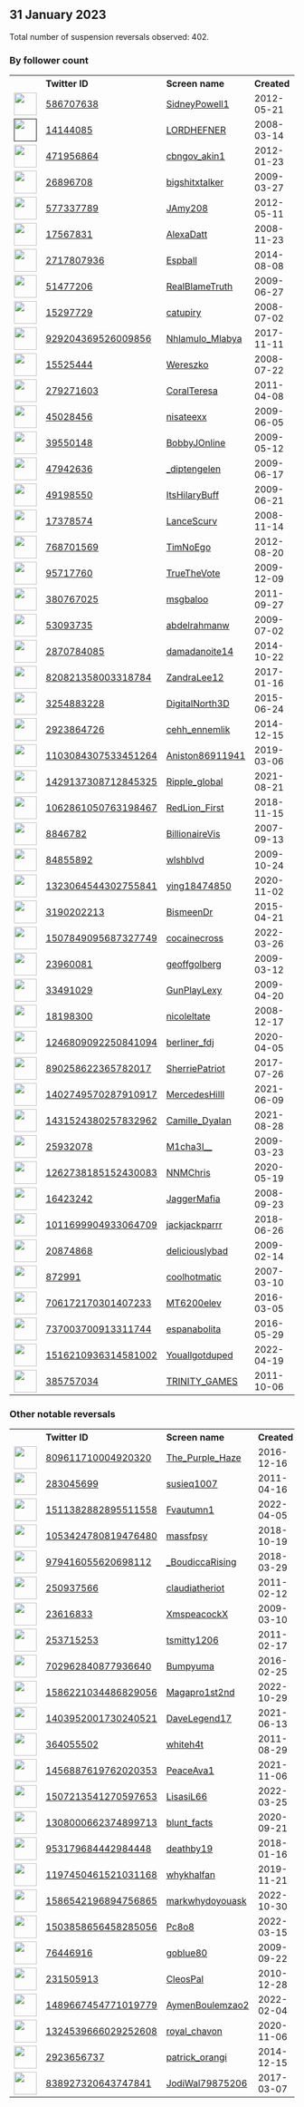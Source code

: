 
## 31 January 2023
Total number of suspension reversals observed: 402.

### By follower count
<table><tr><th></th><th align="left">Twitter ID</th><th align="left">Screen name</th>
<th align="left">Created</th><th align="left">Status</th><th align="left">Suspended</th><th align="left">Followers</th>
<tr><td><a href="https://pbs.twimg.com/profile_images/1620791282275581958/K4NHcmE-_normal.jpg"><img src="https://pbs.twimg.com/profile_images/1620791282275581958/K4NHcmE-_normal.jpg" width="40px" height="40px" align="center"/></a></td><td><a href="https://twitter.com/intent/user?user_id=586707638">586707638</a></td><td><a href="https://twitter.com/SidneyPowell1">SidneyPowell1</a></td><td>2012-05-21</td><td align="center"></td><td></td><td>963059</td></tr>
<tr><td><a href=""><img src="" width="40px" height="40px" align="center"/></a></td><td><a href="https://twitter.com/intent/user?user_id=14144085">14144085</a></td><td><a href="https://twitter.com/LORDHEFNER">LORDHEFNER</a></td><td>2008-03-14</td><td align="center"></td><td></td><td>89540</td></tr>
<tr><td><a href="https://pbs.twimg.com/profile_images/1634880688439586816/LVLd2o9U_normal.jpg"><img src="https://pbs.twimg.com/profile_images/1634880688439586816/LVLd2o9U_normal.jpg" width="40px" height="40px" align="center"/></a></td><td><a href="https://twitter.com/intent/user?user_id=471956864">471956864</a></td><td><a href="https://twitter.com/cbngov_akin1">cbngov_akin1</a></td><td>2012-01-23</td><td align="center"></td><td>2022-10-24</td><td>84095</td></tr>
<tr><td><a href="https://pbs.twimg.com/profile_images/1353866257444044800/MLV-9ty9_normal.jpg"><img src="https://pbs.twimg.com/profile_images/1353866257444044800/MLV-9ty9_normal.jpg" width="40px" height="40px" align="center"/></a></td><td><a href="https://twitter.com/intent/user?user_id=26896708">26896708</a></td><td><a href="https://twitter.com/bigshitxtalker">bigshitxtalker</a></td><td>2009-03-27</td><td align="center"></td><td></td><td>54048</td></tr>
<tr><td><a href="https://pbs.twimg.com/profile_images/751978086380384256/k3XhIZ1o_normal.jpg"><img src="https://pbs.twimg.com/profile_images/751978086380384256/k3XhIZ1o_normal.jpg" width="40px" height="40px" align="center"/></a></td><td><a href="https://twitter.com/intent/user?user_id=577337789">577337789</a></td><td><a href="https://twitter.com/JAmy208">JAmy208</a></td><td>2012-05-11</td><td align="center"></td><td></td><td>45687</td></tr>
<tr><td><a href="https://pbs.twimg.com/profile_images/1592042598197338112/YhENexSO_normal.jpg"><img src="https://pbs.twimg.com/profile_images/1592042598197338112/YhENexSO_normal.jpg" width="40px" height="40px" align="center"/></a></td><td><a href="https://twitter.com/intent/user?user_id=17567831">17567831</a></td><td><a href="https://twitter.com/AlexaDatt">AlexaDatt</a></td><td>2008-11-23</td><td align="center">✔️</td><td>2023-01-06</td><td>45196</td></tr>
<tr><td><a href="https://pbs.twimg.com/profile_images/1620320727445422080/bloWrWxL_normal.jpg"><img src="https://pbs.twimg.com/profile_images/1620320727445422080/bloWrWxL_normal.jpg" width="40px" height="40px" align="center"/></a></td><td><a href="https://twitter.com/intent/user?user_id=2717807936">2717807936</a></td><td><a href="https://twitter.com/Espball">Espball</a></td><td>2014-08-08</td><td align="center"></td><td></td><td>39726</td></tr>
<tr><td><a href="https://pbs.twimg.com/profile_images/1392970415363051524/z4ghuTpb_normal.jpg"><img src="https://pbs.twimg.com/profile_images/1392970415363051524/z4ghuTpb_normal.jpg" width="40px" height="40px" align="center"/></a></td><td><a href="https://twitter.com/intent/user?user_id=51477206">51477206</a></td><td><a href="https://twitter.com/RealBlameTruth">RealBlameTruth</a></td><td>2009-06-27</td><td align="center">👋</td><td></td><td>39355</td></tr>
<tr><td><a href="https://pbs.twimg.com/profile_images/1354648505227354115/ayYYooHI_normal.jpg"><img src="https://pbs.twimg.com/profile_images/1354648505227354115/ayYYooHI_normal.jpg" width="40px" height="40px" align="center"/></a></td><td><a href="https://twitter.com/intent/user?user_id=15297729">15297729</a></td><td><a href="https://twitter.com/catupiry">catupiry</a></td><td>2008-07-02</td><td align="center"></td><td></td><td>38797</td></tr>
<tr><td><a href="https://pbs.twimg.com/profile_images/1309770018469617664/s92zwH-4_normal.jpg"><img src="https://pbs.twimg.com/profile_images/1309770018469617664/s92zwH-4_normal.jpg" width="40px" height="40px" align="center"/></a></td><td><a href="https://twitter.com/intent/user?user_id=929204369526009856">929204369526009856</a></td><td><a href="https://twitter.com/Nhlamulo_Mlabya">Nhlamulo_Mlabya</a></td><td>2017-11-11</td><td align="center">🚫</td><td>2022-05-30</td><td>36622</td></tr>
<tr><td><a href="https://pbs.twimg.com/profile_images/1435796140373549068/VDdrycY1_normal.jpg"><img src="https://pbs.twimg.com/profile_images/1435796140373549068/VDdrycY1_normal.jpg" width="40px" height="40px" align="center"/></a></td><td><a href="https://twitter.com/intent/user?user_id=15525444">15525444</a></td><td><a href="https://twitter.com/Wereszko">Wereszko</a></td><td>2008-07-22</td><td align="center"></td><td></td><td>34431</td></tr>
<tr><td><a href="https://pbs.twimg.com/profile_images/1501982555561734151/ztVbz09D_normal.jpg"><img src="https://pbs.twimg.com/profile_images/1501982555561734151/ztVbz09D_normal.jpg" width="40px" height="40px" align="center"/></a></td><td><a href="https://twitter.com/intent/user?user_id=279271603">279271603</a></td><td><a href="https://twitter.com/CoralTeresa">CoralTeresa</a></td><td>2011-04-08</td><td align="center"></td><td>2022-03-18</td><td>32508</td></tr>
<tr><td><a href="https://pbs.twimg.com/profile_images/1618764275014664192/u96qFzhn_normal.jpg"><img src="https://pbs.twimg.com/profile_images/1618764275014664192/u96qFzhn_normal.jpg" width="40px" height="40px" align="center"/></a></td><td><a href="https://twitter.com/intent/user?user_id=45028456">45028456</a></td><td><a href="https://twitter.com/nisateexx">nisateexx</a></td><td>2009-06-05</td><td align="center"></td><td></td><td>32151</td></tr>
<tr><td><a href="https://pbs.twimg.com/profile_images/1618164876169433089/iLDTcKKd_normal.jpg"><img src="https://pbs.twimg.com/profile_images/1618164876169433089/iLDTcKKd_normal.jpg" width="40px" height="40px" align="center"/></a></td><td><a href="https://twitter.com/intent/user?user_id=39550148">39550148</a></td><td><a href="https://twitter.com/BobbyJOnline">BobbyJOnline</a></td><td>2009-05-12</td><td align="center"></td><td></td><td>31800</td></tr>
<tr><td><a href="https://pbs.twimg.com/profile_images/1640986373682262016/cgvT5qXx_normal.jpg"><img src="https://pbs.twimg.com/profile_images/1640986373682262016/cgvT5qXx_normal.jpg" width="40px" height="40px" align="center"/></a></td><td><a href="https://twitter.com/intent/user?user_id=47942636">47942636</a></td><td><a href="https://twitter.com/_diptengelen">_diptengelen</a></td><td>2009-06-17</td><td align="center"></td><td></td><td>28583</td></tr>
<tr><td><a href="https://pbs.twimg.com/profile_images/1290398965737730048/9iFCviU__normal.jpg"><img src="https://pbs.twimg.com/profile_images/1290398965737730048/9iFCviU__normal.jpg" width="40px" height="40px" align="center"/></a></td><td><a href="https://twitter.com/intent/user?user_id=49198550">49198550</a></td><td><a href="https://twitter.com/ItsHilaryBuff">ItsHilaryBuff</a></td><td>2009-06-21</td><td align="center"></td><td></td><td>28305</td></tr>
<tr><td><a href="https://pbs.twimg.com/profile_images/581943358156763138/JHhhfHet_normal.png"><img src="https://pbs.twimg.com/profile_images/581943358156763138/JHhhfHet_normal.png" width="40px" height="40px" align="center"/></a></td><td><a href="https://twitter.com/intent/user?user_id=17378574">17378574</a></td><td><a href="https://twitter.com/LanceScurv">LanceScurv</a></td><td>2008-11-14</td><td align="center"></td><td></td><td>27141</td></tr>
<tr><td><a href="https://pbs.twimg.com/profile_images/1226686352244142082/XSBI_j6U_normal.jpg"><img src="https://pbs.twimg.com/profile_images/1226686352244142082/XSBI_j6U_normal.jpg" width="40px" height="40px" align="center"/></a></td><td><a href="https://twitter.com/intent/user?user_id=768701569">768701569</a></td><td><a href="https://twitter.com/TimNoEgo">TimNoEgo</a></td><td>2012-08-20</td><td align="center"></td><td></td><td>26664</td></tr>
<tr><td><a href="https://pbs.twimg.com/profile_images/1620933929078505472/KyeObK6T_normal.jpg"><img src="https://pbs.twimg.com/profile_images/1620933929078505472/KyeObK6T_normal.jpg" width="40px" height="40px" align="center"/></a></td><td><a href="https://twitter.com/intent/user?user_id=95717760">95717760</a></td><td><a href="https://twitter.com/TrueTheVote">TrueTheVote</a></td><td>2009-12-09</td><td align="center"></td><td></td><td>25861</td></tr>
<tr><td><a href="https://pbs.twimg.com/profile_images/1325273468162617345/oSPZhxsC_normal.jpg"><img src="https://pbs.twimg.com/profile_images/1325273468162617345/oSPZhxsC_normal.jpg" width="40px" height="40px" align="center"/></a></td><td><a href="https://twitter.com/intent/user?user_id=380767025">380767025</a></td><td><a href="https://twitter.com/msgbaloo">msgbaloo</a></td><td>2011-09-27</td><td align="center"></td><td></td><td>25546</td></tr>
<tr><td><a href="https://pbs.twimg.com/profile_images/527386528742662144/hpVkHAaS_normal.jpeg"><img src="https://pbs.twimg.com/profile_images/527386528742662144/hpVkHAaS_normal.jpeg" width="40px" height="40px" align="center"/></a></td><td><a href="https://twitter.com/intent/user?user_id=53093735">53093735</a></td><td><a href="https://twitter.com/abdelrahmanw">abdelrahmanw</a></td><td>2009-07-02</td><td align="center"></td><td>2022-06-28</td><td>24941</td></tr>
<tr><td><a href="https://pbs.twimg.com/profile_images/1622087454911074304/R4nRbBCO_normal.jpg"><img src="https://pbs.twimg.com/profile_images/1622087454911074304/R4nRbBCO_normal.jpg" width="40px" height="40px" align="center"/></a></td><td><a href="https://twitter.com/intent/user?user_id=2870784085">2870784085</a></td><td><a href="https://twitter.com/damadanoite14">damadanoite14</a></td><td>2014-10-22</td><td align="center"></td><td>2022-11-01</td><td>23997</td></tr>
<tr><td><a href="https://pbs.twimg.com/profile_images/1626028481476788230/jn6K0uj5_normal.jpg"><img src="https://pbs.twimg.com/profile_images/1626028481476788230/jn6K0uj5_normal.jpg" width="40px" height="40px" align="center"/></a></td><td><a href="https://twitter.com/intent/user?user_id=820821358003318784">820821358003318784</a></td><td><a href="https://twitter.com/ZandraLee12">ZandraLee12</a></td><td>2017-01-16</td><td align="center"></td><td></td><td>23898</td></tr>
<tr><td><a href="https://pbs.twimg.com/profile_images/1155990392275210240/nrur-BK8_normal.jpg"><img src="https://pbs.twimg.com/profile_images/1155990392275210240/nrur-BK8_normal.jpg" width="40px" height="40px" align="center"/></a></td><td><a href="https://twitter.com/intent/user?user_id=3254883228">3254883228</a></td><td><a href="https://twitter.com/DigitalNorth3D">DigitalNorth3D</a></td><td>2015-06-24</td><td align="center"></td><td>2022-07-26</td><td>23873</td></tr>
<tr><td><a href="https://pbs.twimg.com/profile_images/1480510279960207360/VvbNwu4e_normal.jpg"><img src="https://pbs.twimg.com/profile_images/1480510279960207360/VvbNwu4e_normal.jpg" width="40px" height="40px" align="center"/></a></td><td><a href="https://twitter.com/intent/user?user_id=2923864726">2923864726</a></td><td><a href="https://twitter.com/cehh_ennemlik">cehh_ennemlik</a></td><td>2014-12-15</td><td align="center"></td><td>2022-09-29</td><td>23564</td></tr>
<tr><td><a href="https://pbs.twimg.com/profile_images/1270775946803589123/ZC63MP5c_normal.jpg"><img src="https://pbs.twimg.com/profile_images/1270775946803589123/ZC63MP5c_normal.jpg" width="40px" height="40px" align="center"/></a></td><td><a href="https://twitter.com/intent/user?user_id=1103084307533451264">1103084307533451264</a></td><td><a href="https://twitter.com/Aniston86911941">Aniston86911941</a></td><td>2019-03-06</td><td align="center"></td><td>2022-10-04</td><td>22422</td></tr>
<tr><td><a href="https://abs.twimg.com/sticky/default_profile_images/default_profile_normal.png"><img src="https://abs.twimg.com/sticky/default_profile_images/default_profile_normal.png" width="40px" height="40px" align="center"/></a></td><td><a href="https://twitter.com/intent/user?user_id=1429137308712845325">1429137308712845325</a></td><td><a href="https://twitter.com/Ripple_global">Ripple_global</a></td><td>2021-08-21</td><td align="center"></td><td>2023-01-01</td><td>21954</td></tr>
<tr><td><a href="https://pbs.twimg.com/profile_images/1545160392351039488/AxJ6123u_normal.jpg"><img src="https://pbs.twimg.com/profile_images/1545160392351039488/AxJ6123u_normal.jpg" width="40px" height="40px" align="center"/></a></td><td><a href="https://twitter.com/intent/user?user_id=1062861050763198467">1062861050763198467</a></td><td><a href="https://twitter.com/RedLion_First">RedLion_First</a></td><td>2018-11-15</td><td align="center"></td><td>2022-10-18</td><td>21032</td></tr>
<tr><td><a href="https://pbs.twimg.com/profile_images/1348600977956356096/JQtZzfE8_normal.jpg"><img src="https://pbs.twimg.com/profile_images/1348600977956356096/JQtZzfE8_normal.jpg" width="40px" height="40px" align="center"/></a></td><td><a href="https://twitter.com/intent/user?user_id=8846782">8846782</a></td><td><a href="https://twitter.com/BillionaireVis">BillionaireVis</a></td><td>2007-09-13</td><td align="center"></td><td></td><td>19900</td></tr>
<tr><td><a href="https://pbs.twimg.com/profile_images/544581397118074880/0ToQR8O0_normal.jpeg"><img src="https://pbs.twimg.com/profile_images/544581397118074880/0ToQR8O0_normal.jpeg" width="40px" height="40px" align="center"/></a></td><td><a href="https://twitter.com/intent/user?user_id=84855892">84855892</a></td><td><a href="https://twitter.com/wlshblvd">wlshblvd</a></td><td>2009-10-24</td><td align="center">🔒</td><td>2022-12-01</td><td>18709</td></tr>
<tr><td><a href="https://pbs.twimg.com/profile_images/1568862864571768833/-QgWPGiL_normal.jpg"><img src="https://pbs.twimg.com/profile_images/1568862864571768833/-QgWPGiL_normal.jpg" width="40px" height="40px" align="center"/></a></td><td><a href="https://twitter.com/intent/user?user_id=1323064544302755841">1323064544302755841</a></td><td><a href="https://twitter.com/ying18474850">ying18474850</a></td><td>2020-11-02</td><td align="center"></td><td>2022-11-17</td><td>17764</td></tr>
<tr><td><a href="https://pbs.twimg.com/profile_images/1627029103504154624/kqn9p0lC_normal.jpg"><img src="https://pbs.twimg.com/profile_images/1627029103504154624/kqn9p0lC_normal.jpg" width="40px" height="40px" align="center"/></a></td><td><a href="https://twitter.com/intent/user?user_id=3190202213">3190202213</a></td><td><a href="https://twitter.com/BismeenDr">BismeenDr</a></td><td>2015-04-21</td><td align="center"></td><td>2023-01-23</td><td>17315</td></tr>
<tr><td><a href="https://pbs.twimg.com/profile_images/1639071886167654400/2aKkplfl_normal.jpg"><img src="https://pbs.twimg.com/profile_images/1639071886167654400/2aKkplfl_normal.jpg" width="40px" height="40px" align="center"/></a></td><td><a href="https://twitter.com/intent/user?user_id=1507849095687327749">1507849095687327749</a></td><td><a href="https://twitter.com/cocainecross">cocainecross</a></td><td>2022-03-26</td><td align="center"></td><td>2022-12-09</td><td>14788</td></tr>
<tr><td><a href="https://pbs.twimg.com/profile_images/1620638274631901185/zShLWbZ4_normal.jpg"><img src="https://pbs.twimg.com/profile_images/1620638274631901185/zShLWbZ4_normal.jpg" width="40px" height="40px" align="center"/></a></td><td><a href="https://twitter.com/intent/user?user_id=23960081">23960081</a></td><td><a href="https://twitter.com/geoffgolberg">geoffgolberg</a></td><td>2009-03-12</td><td align="center">🚫</td><td></td><td>11670</td></tr>
<tr><td><a href="https://pbs.twimg.com/profile_images/1257071341867429888/0me1Eown_normal.jpg"><img src="https://pbs.twimg.com/profile_images/1257071341867429888/0me1Eown_normal.jpg" width="40px" height="40px" align="center"/></a></td><td><a href="https://twitter.com/intent/user?user_id=33491029">33491029</a></td><td><a href="https://twitter.com/GunPlayLexy">GunPlayLexy</a></td><td>2009-04-20</td><td align="center"></td><td></td><td>11130</td></tr>
<tr><td><a href="https://pbs.twimg.com/profile_images/1618372264113876992/ZOOEgBy0_normal.jpg"><img src="https://pbs.twimg.com/profile_images/1618372264113876992/ZOOEgBy0_normal.jpg" width="40px" height="40px" align="center"/></a></td><td><a href="https://twitter.com/intent/user?user_id=18198300">18198300</a></td><td><a href="https://twitter.com/nicoleltate">nicoleltate</a></td><td>2008-12-17</td><td align="center"></td><td></td><td>10880</td></tr>
<tr><td><a href="https://pbs.twimg.com/profile_images/1623726289650700288/C58FhFBp_normal.jpg"><img src="https://pbs.twimg.com/profile_images/1623726289650700288/C58FhFBp_normal.jpg" width="40px" height="40px" align="center"/></a></td><td><a href="https://twitter.com/intent/user?user_id=1246809092250841094">1246809092250841094</a></td><td><a href="https://twitter.com/berliner_fdj">berliner_fdj</a></td><td>2020-04-05</td><td align="center">🔒</td><td>2022-05-10</td><td>10541</td></tr>
<tr><td><a href="https://pbs.twimg.com/profile_images/1642355867512365057/ujTwb6pc_normal.jpg"><img src="https://pbs.twimg.com/profile_images/1642355867512365057/ujTwb6pc_normal.jpg" width="40px" height="40px" align="center"/></a></td><td><a href="https://twitter.com/intent/user?user_id=890258622365782017">890258622365782017</a></td><td><a href="https://twitter.com/SherriePatriot">SherriePatriot</a></td><td>2017-07-26</td><td align="center"></td><td></td><td>10300</td></tr>
<tr><td><a href="https://pbs.twimg.com/profile_images/1509716710143762443/k7C4Ud5f_normal.jpg"><img src="https://pbs.twimg.com/profile_images/1509716710143762443/k7C4Ud5f_normal.jpg" width="40px" height="40px" align="center"/></a></td><td><a href="https://twitter.com/intent/user?user_id=1402749570287910917">1402749570287910917</a></td><td><a href="https://twitter.com/MercedesHilll">MercedesHilll</a></td><td>2021-06-09</td><td align="center"></td><td>2023-01-25</td><td>10221</td></tr>
<tr><td><a href="https://pbs.twimg.com/profile_images/1437842189040558083/NkqK720__normal.jpg"><img src="https://pbs.twimg.com/profile_images/1437842189040558083/NkqK720__normal.jpg" width="40px" height="40px" align="center"/></a></td><td><a href="https://twitter.com/intent/user?user_id=1431524380257832962">1431524380257832962</a></td><td><a href="https://twitter.com/Camille_Dyalan">Camille_Dyalan</a></td><td>2021-08-28</td><td align="center"></td><td>2022-11-16</td><td>9610</td></tr>
<tr><td><a href="https://pbs.twimg.com/profile_images/1619195830254338048/vSaS9L2a_normal.jpg"><img src="https://pbs.twimg.com/profile_images/1619195830254338048/vSaS9L2a_normal.jpg" width="40px" height="40px" align="center"/></a></td><td><a href="https://twitter.com/intent/user?user_id=25932078">25932078</a></td><td><a href="https://twitter.com/M1cha3l__">M1cha3l__</a></td><td>2009-03-23</td><td align="center"></td><td></td><td>9396</td></tr>
<tr><td><a href="https://pbs.twimg.com/profile_images/1635670228549120000/8sVuSuVL_normal.jpg"><img src="https://pbs.twimg.com/profile_images/1635670228549120000/8sVuSuVL_normal.jpg" width="40px" height="40px" align="center"/></a></td><td><a href="https://twitter.com/intent/user?user_id=1262738185152430083">1262738185152430083</a></td><td><a href="https://twitter.com/NNMChris">NNMChris</a></td><td>2020-05-19</td><td align="center"></td><td>2022-10-28</td><td>7624</td></tr>
<tr><td><a href="https://pbs.twimg.com/profile_images/1619829188059611137/QnF6jcaW_normal.jpg"><img src="https://pbs.twimg.com/profile_images/1619829188059611137/QnF6jcaW_normal.jpg" width="40px" height="40px" align="center"/></a></td><td><a href="https://twitter.com/intent/user?user_id=16423242">16423242</a></td><td><a href="https://twitter.com/JaggerMafia">JaggerMafia</a></td><td>2008-09-23</td><td align="center"></td><td></td><td>7004</td></tr>
<tr><td><a href="https://pbs.twimg.com/profile_images/1620080673519448065/VLizYtGO_normal.jpg"><img src="https://pbs.twimg.com/profile_images/1620080673519448065/VLizYtGO_normal.jpg" width="40px" height="40px" align="center"/></a></td><td><a href="https://twitter.com/intent/user?user_id=1011699904933064709">1011699904933064709</a></td><td><a href="https://twitter.com/jackjackparrr">jackjackparrr</a></td><td>2018-06-26</td><td align="center"></td><td>2022-12-24</td><td>6855</td></tr>
<tr><td><a href="https://pbs.twimg.com/profile_images/967575615229448192/apt4aQWm_normal.jpg"><img src="https://pbs.twimg.com/profile_images/967575615229448192/apt4aQWm_normal.jpg" width="40px" height="40px" align="center"/></a></td><td><a href="https://twitter.com/intent/user?user_id=20874868">20874868</a></td><td><a href="https://twitter.com/deliciouslybad">deliciouslybad</a></td><td>2009-02-14</td><td align="center"></td><td></td><td>6109</td></tr>
<tr><td><a href="https://pbs.twimg.com/profile_images/378800000520982538/332e14e90ee8eb1f7f468503c70fe6fe_normal.jpeg"><img src="https://pbs.twimg.com/profile_images/378800000520982538/332e14e90ee8eb1f7f468503c70fe6fe_normal.jpeg" width="40px" height="40px" align="center"/></a></td><td><a href="https://twitter.com/intent/user?user_id=872991">872991</a></td><td><a href="https://twitter.com/coolhotmatic">coolhotmatic</a></td><td>2007-03-10</td><td align="center"></td><td></td><td>5720</td></tr>
<tr><td><a href="https://pbs.twimg.com/profile_images/720381837453885440/HQGf9Ke7_normal.jpg"><img src="https://pbs.twimg.com/profile_images/720381837453885440/HQGf9Ke7_normal.jpg" width="40px" height="40px" align="center"/></a></td><td><a href="https://twitter.com/intent/user?user_id=706172170301407233">706172170301407233</a></td><td><a href="https://twitter.com/MT6200elev">MT6200elev</a></td><td>2016-03-05</td><td align="center"></td><td>2022-07-18</td><td>5446</td></tr>
<tr><td><a href="https://pbs.twimg.com/profile_images/1377581611928145920/P-1iQs6g_normal.jpg"><img src="https://pbs.twimg.com/profile_images/1377581611928145920/P-1iQs6g_normal.jpg" width="40px" height="40px" align="center"/></a></td><td><a href="https://twitter.com/intent/user?user_id=737003700913311744">737003700913311744</a></td><td><a href="https://twitter.com/espanabolita">espanabolita</a></td><td>2016-05-29</td><td align="center"></td><td></td><td>5292</td></tr>
<tr><td><a href="https://pbs.twimg.com/profile_images/1643548876018798592/70PCOgHv_normal.jpg"><img src="https://pbs.twimg.com/profile_images/1643548876018798592/70PCOgHv_normal.jpg" width="40px" height="40px" align="center"/></a></td><td><a href="https://twitter.com/intent/user?user_id=1516210936314581002">1516210936314581002</a></td><td><a href="https://twitter.com/Youallgotduped">Youallgotduped</a></td><td>2022-04-19</td><td align="center"></td><td>2022-08-07</td><td>5079</td></tr>
<tr><td><a href="https://pbs.twimg.com/profile_images/1302049444137963520/mSqZj_RL_normal.jpg"><img src="https://pbs.twimg.com/profile_images/1302049444137963520/mSqZj_RL_normal.jpg" width="40px" height="40px" align="center"/></a></td><td><a href="https://twitter.com/intent/user?user_id=385757034">385757034</a></td><td><a href="https://twitter.com/TRINITY_GAMES">TRINITY_GAMES</a></td><td>2011-10-06</td><td align="center"></td><td>2023-01-28</td><td>4650</td></tr>
</table>

### Other notable reversals
<table><tr><th></th><th align="left">Twitter ID</th><th align="left">Screen name</th>
<th align="left">Created</th><th align="left">Status</th><th align="left">Suspended</th><th align="left">Followers</th>
<tr><td><a href="https://abs.twimg.com/sticky/default_profile_images/default_profile_normal.png"><img src="https://abs.twimg.com/sticky/default_profile_images/default_profile_normal.png" width="40px" height="40px" align="center"/></a></td><td><a href="https://twitter.com/intent/user?user_id=809611710004920320">809611710004920320</a></td><td><a href="https://twitter.com/The_Purple_Haze">The_Purple_Haze</a></td><td>2016-12-16</td><td align="center"></td><td>2023-01-23</td><td>242</td></tr>
<tr><td><a href="https://pbs.twimg.com/profile_images/1605069208609505282/4chfdy1q_normal.jpg"><img src="https://pbs.twimg.com/profile_images/1605069208609505282/4chfdy1q_normal.jpg" width="40px" height="40px" align="center"/></a></td><td><a href="https://twitter.com/intent/user?user_id=283045699">283045699</a></td><td><a href="https://twitter.com/susieq1007">susieq1007</a></td><td>2011-04-16</td><td align="center"></td><td>2023-01-19</td><td>801</td></tr>
<tr><td><a href="https://pbs.twimg.com/profile_images/1639640836555128832/myJTPhvs_normal.jpg"><img src="https://pbs.twimg.com/profile_images/1639640836555128832/myJTPhvs_normal.jpg" width="40px" height="40px" align="center"/></a></td><td><a href="https://twitter.com/intent/user?user_id=1511382882895511558">1511382882895511558</a></td><td><a href="https://twitter.com/Fvautumn1">Fvautumn1</a></td><td>2022-04-05</td><td align="center"></td><td>2022-12-13</td><td>153</td></tr>
<tr><td><a href="https://pbs.twimg.com/profile_images/1479676741526474759/WASf_qBf_normal.jpg"><img src="https://pbs.twimg.com/profile_images/1479676741526474759/WASf_qBf_normal.jpg" width="40px" height="40px" align="center"/></a></td><td><a href="https://twitter.com/intent/user?user_id=1053424780819476480">1053424780819476480</a></td><td><a href="https://twitter.com/massfpsy">massfpsy</a></td><td>2018-10-19</td><td align="center"></td><td>2022-12-03</td><td>764</td></tr>
<tr><td><a href="https://pbs.twimg.com/profile_images/1479854897164165121/-f7ifmhM_normal.jpg"><img src="https://pbs.twimg.com/profile_images/1479854897164165121/-f7ifmhM_normal.jpg" width="40px" height="40px" align="center"/></a></td><td><a href="https://twitter.com/intent/user?user_id=979416055620698112">979416055620698112</a></td><td><a href="https://twitter.com/_BoudiccaRising">_BoudiccaRising</a></td><td>2018-03-29</td><td align="center"></td><td>2022-11-30</td><td>3625</td></tr>
<tr><td><a href="https://pbs.twimg.com/profile_images/1629244499712000000/N-uencj__normal.jpg"><img src="https://pbs.twimg.com/profile_images/1629244499712000000/N-uencj__normal.jpg" width="40px" height="40px" align="center"/></a></td><td><a href="https://twitter.com/intent/user?user_id=250937566">250937566</a></td><td><a href="https://twitter.com/claudiatheriot">claudiatheriot</a></td><td>2011-02-12</td><td align="center"></td><td>2023-01-25</td><td>94</td></tr>
<tr><td><a href="https://pbs.twimg.com/profile_images/1487170090089029637/3YcBvMnR_normal.jpg"><img src="https://pbs.twimg.com/profile_images/1487170090089029637/3YcBvMnR_normal.jpg" width="40px" height="40px" align="center"/></a></td><td><a href="https://twitter.com/intent/user?user_id=23616833">23616833</a></td><td><a href="https://twitter.com/XmspeacockX">XmspeacockX</a></td><td>2009-03-10</td><td align="center"></td><td>2023-01-25</td><td>657</td></tr>
<tr><td><a href="https://pbs.twimg.com/profile_images/1475179255478767630/jmE8OigU_normal.jpg"><img src="https://pbs.twimg.com/profile_images/1475179255478767630/jmE8OigU_normal.jpg" width="40px" height="40px" align="center"/></a></td><td><a href="https://twitter.com/intent/user?user_id=253715253">253715253</a></td><td><a href="https://twitter.com/tsmitty1206">tsmitty1206</a></td><td>2011-02-17</td><td align="center"></td><td>2023-01-03</td><td>872</td></tr>
<tr><td><a href="https://pbs.twimg.com/profile_images/1515722176241971202/vIo96mib_normal.jpg"><img src="https://pbs.twimg.com/profile_images/1515722176241971202/vIo96mib_normal.jpg" width="40px" height="40px" align="center"/></a></td><td><a href="https://twitter.com/intent/user?user_id=702962840877936640">702962840877936640</a></td><td><a href="https://twitter.com/Bumpyuma">Bumpyuma</a></td><td>2016-02-25</td><td align="center"></td><td>2022-11-18</td><td>634</td></tr>
<tr><td><a href="https://pbs.twimg.com/profile_images/1595469726183989252/flPJ-ltb_normal.jpg"><img src="https://pbs.twimg.com/profile_images/1595469726183989252/flPJ-ltb_normal.jpg" width="40px" height="40px" align="center"/></a></td><td><a href="https://twitter.com/intent/user?user_id=1586221034486829056">1586221034486829056</a></td><td><a href="https://twitter.com/Magapro1st2nd">Magapro1st2nd</a></td><td>2022-10-29</td><td align="center"></td><td>2023-01-15</td><td>344</td></tr>
<tr><td><a href="https://pbs.twimg.com/profile_images/1509575662595543041/NdHHn131_normal.jpg"><img src="https://pbs.twimg.com/profile_images/1509575662595543041/NdHHn131_normal.jpg" width="40px" height="40px" align="center"/></a></td><td><a href="https://twitter.com/intent/user?user_id=1403952001730240521">1403952001730240521</a></td><td><a href="https://twitter.com/DaveLegend17">DaveLegend17</a></td><td>2021-06-13</td><td align="center"></td><td>2022-06-22</td><td>241</td></tr>
<tr><td><a href="https://pbs.twimg.com/profile_images/1518761740523257857/LXk7hSci_normal.jpg"><img src="https://pbs.twimg.com/profile_images/1518761740523257857/LXk7hSci_normal.jpg" width="40px" height="40px" align="center"/></a></td><td><a href="https://twitter.com/intent/user?user_id=364055502">364055502</a></td><td><a href="https://twitter.com/whiteh4t">whiteh4t</a></td><td>2011-08-29</td><td align="center"></td><td>2023-01-25</td><td>63</td></tr>
<tr><td><a href="https://pbs.twimg.com/profile_images/1591151665679372320/StPNBVsj_normal.jpg"><img src="https://pbs.twimg.com/profile_images/1591151665679372320/StPNBVsj_normal.jpg" width="40px" height="40px" align="center"/></a></td><td><a href="https://twitter.com/intent/user?user_id=1456887619762020353">1456887619762020353</a></td><td><a href="https://twitter.com/PeaceAva1">PeaceAva1</a></td><td>2021-11-06</td><td align="center"></td><td>2023-01-13</td><td>1046</td></tr>
<tr><td><a href="https://pbs.twimg.com/profile_images/1626815244151431168/3LccncV-_normal.jpg"><img src="https://pbs.twimg.com/profile_images/1626815244151431168/3LccncV-_normal.jpg" width="40px" height="40px" align="center"/></a></td><td><a href="https://twitter.com/intent/user?user_id=1507213541270597653">1507213541270597653</a></td><td><a href="https://twitter.com/LisasiL66">LisasiL66</a></td><td>2022-03-25</td><td align="center"></td><td>2022-12-16</td><td>199</td></tr>
<tr><td><a href="https://pbs.twimg.com/profile_images/1308775752448446467/Vyqc72zR_normal.jpg"><img src="https://pbs.twimg.com/profile_images/1308775752448446467/Vyqc72zR_normal.jpg" width="40px" height="40px" align="center"/></a></td><td><a href="https://twitter.com/intent/user?user_id=1308000662374899713">1308000662374899713</a></td><td><a href="https://twitter.com/blunt_facts">blunt_facts</a></td><td>2020-09-21</td><td align="center"></td><td>2022-12-31</td><td>74</td></tr>
<tr><td><a href="https://pbs.twimg.com/profile_images/1638757109310390272/4Vus9D9d_normal.jpg"><img src="https://pbs.twimg.com/profile_images/1638757109310390272/4Vus9D9d_normal.jpg" width="40px" height="40px" align="center"/></a></td><td><a href="https://twitter.com/intent/user?user_id=953179684442984448">953179684442984448</a></td><td><a href="https://twitter.com/deathby19">deathby19</a></td><td>2018-01-16</td><td align="center"></td><td>2023-01-03</td><td>16</td></tr>
<tr><td><a href="https://pbs.twimg.com/profile_images/1495072542872248331/MouGoH0v_normal.jpg"><img src="https://pbs.twimg.com/profile_images/1495072542872248331/MouGoH0v_normal.jpg" width="40px" height="40px" align="center"/></a></td><td><a href="https://twitter.com/intent/user?user_id=1197450461521031168">1197450461521031168</a></td><td><a href="https://twitter.com/whykhalfan">whykhalfan</a></td><td>2019-11-21</td><td align="center"></td><td>2023-01-13</td><td>100</td></tr>
<tr><td><a href="https://abs.twimg.com/sticky/default_profile_images/default_profile_normal.png"><img src="https://abs.twimg.com/sticky/default_profile_images/default_profile_normal.png" width="40px" height="40px" align="center"/></a></td><td><a href="https://twitter.com/intent/user?user_id=1586542196894756865">1586542196894756865</a></td><td><a href="https://twitter.com/markwhydoyouask">markwhydoyouask</a></td><td>2022-10-30</td><td align="center">🚫</td><td>2023-01-16</td><td>15</td></tr>
<tr><td><a href="https://pbs.twimg.com/profile_images/1641702552755490816/sIub2Ezd_normal.jpg"><img src="https://pbs.twimg.com/profile_images/1641702552755490816/sIub2Ezd_normal.jpg" width="40px" height="40px" align="center"/></a></td><td><a href="https://twitter.com/intent/user?user_id=1503858656458285056">1503858656458285056</a></td><td><a href="https://twitter.com/Pc8o8">Pc8o8</a></td><td>2022-03-15</td><td align="center"></td><td>2023-01-15</td><td>116</td></tr>
<tr><td><a href="https://pbs.twimg.com/profile_images/1346689540015046657/ssCBZEK9_normal.jpg"><img src="https://pbs.twimg.com/profile_images/1346689540015046657/ssCBZEK9_normal.jpg" width="40px" height="40px" align="center"/></a></td><td><a href="https://twitter.com/intent/user?user_id=76446916">76446916</a></td><td><a href="https://twitter.com/goblue80">goblue80</a></td><td>2009-09-22</td><td align="center"></td><td>2022-07-16</td><td>169</td></tr>
<tr><td><a href="https://pbs.twimg.com/profile_images/610614868593369088/dmtIVJQD_normal.png"><img src="https://pbs.twimg.com/profile_images/610614868593369088/dmtIVJQD_normal.png" width="40px" height="40px" align="center"/></a></td><td><a href="https://twitter.com/intent/user?user_id=231505913">231505913</a></td><td><a href="https://twitter.com/CleosPal">CleosPal</a></td><td>2010-12-28</td><td align="center"></td><td>2022-12-15</td><td>756</td></tr>
<tr><td><a href="https://pbs.twimg.com/profile_images/1509151827794747399/9ZM2UvNc_normal.jpg"><img src="https://pbs.twimg.com/profile_images/1509151827794747399/9ZM2UvNc_normal.jpg" width="40px" height="40px" align="center"/></a></td><td><a href="https://twitter.com/intent/user?user_id=1489667454771019779">1489667454771019779</a></td><td><a href="https://twitter.com/AymenBoulemzao2">AymenBoulemzao2</a></td><td>2022-02-04</td><td align="center">🔒</td><td>2023-01-14</td><td>45</td></tr>
<tr><td><a href="https://pbs.twimg.com/profile_images/1632927740797042688/acdqtHSd_normal.jpg"><img src="https://pbs.twimg.com/profile_images/1632927740797042688/acdqtHSd_normal.jpg" width="40px" height="40px" align="center"/></a></td><td><a href="https://twitter.com/intent/user?user_id=1324539666029252608">1324539666029252608</a></td><td><a href="https://twitter.com/royal_chavon">royal_chavon</a></td><td>2020-11-06</td><td align="center"></td><td>2023-01-15</td><td>85</td></tr>
<tr><td><a href="https://pbs.twimg.com/profile_images/1606652061436764160/KLhUJj8g_normal.jpg"><img src="https://pbs.twimg.com/profile_images/1606652061436764160/KLhUJj8g_normal.jpg" width="40px" height="40px" align="center"/></a></td><td><a href="https://twitter.com/intent/user?user_id=2923656737">2923656737</a></td><td><a href="https://twitter.com/patrick_orangi">patrick_orangi</a></td><td>2014-12-15</td><td align="center"></td><td>2023-01-07</td><td>1384</td></tr>
<tr><td><a href="https://pbs.twimg.com/profile_images/1599978623301308416/WT0rafsn_normal.png"><img src="https://pbs.twimg.com/profile_images/1599978623301308416/WT0rafsn_normal.png" width="40px" height="40px" align="center"/></a></td><td><a href="https://twitter.com/intent/user?user_id=838927320643747841">838927320643747841</a></td><td><a href="https://twitter.com/JodiWal79875206">JodiWal79875206</a></td><td>2017-03-07</td><td align="center"></td><td>2022-12-22</td><td>72</td></tr>
</table>

